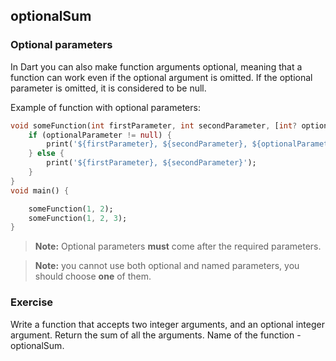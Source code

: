 ## optionalSum

### Optional parameters

In Dart you can also make function arguments optional, meaning that a function can work even if the optional argument is omitted. If the optional parameter is omitted, it is considered to be null.

Example of function with optional parameters:

```dart
void someFunction(int firstParameter, int secondParameter, [int? optionalParameter]) {
	if (optionalParameter != null) {
		print('${firstParameter}, ${secondParameter}, ${optionalParameter}');
	} else {
		print('${firstParameter}, ${secondParameter}');
	}
}
void main() {

	someFunction(1, 2);
	someFunction(1, 2, 3);
}
```

> **Note:** Optional parameters **must** come after the required parameters.

> **Note:** you cannot use both optional and named parameters, you should choose **one** of them.

### **Exercise**

Write a function that accepts two integer arguments, and an optional integer argument. Return the sum of all the arguments. Name of the function - optionalSum.